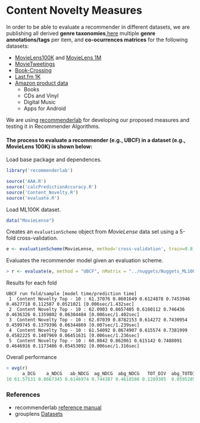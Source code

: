 # Content Novelty Measures


In order to be able to evaluate a recommender in different datasets, we are publishing all derived **genre taxonomies**,[here](https://github.com/nicolastorresr/ContentNovelty/tree/master/data) multiple **genre annotations/tags** per item, and **co-ocurrences matrices** for the following datasets:
* [MovieLens100K](https://grouplens.org/datasets/movielens/100k/) and [MovieLens 1M](https://grouplens.org/datasets/movielens/1m/)
* [MovieTweetings](https://github.com/sidooms/MovieTweetings)
* [Book-Crossing](http://www2.informatik.uni-freiburg.de/~cziegler/BX/)
* [Last.fm 1K](http://www.dtic.upf.edu/~ocelma/MusicRecommendationDataset/lastfm-1K.html)
* [Amazon product data](http://jmcauley.ucsd.edu/data/amazon/)
  * Books
  * CDs and Vinyl
  * Digital Music
  * Apps for Android

We are using [recommenderlab](https://cran.r-project.org/web/packages/recommenderlab/index.html) for developing our proposed measures and testing it in Recommender Algorithms.

#### The process to evaluate a recommender (e.g., UBCF) in a dataset (e.g., MovieLens 100K) is shown below:

Load base package and dependences.
```R
library('recommenderlab')

source('AAA.R')
source('calcPredictionAccuracy.R')
source('Content_Novelty.R')
source('evaluate.R')
```

Load ML100K dataset.
```R
data("MovieLense")
```
Creates an `evaluationScheme` object from *MovieLense* data set using a 5-fold cross-validation.
```R
e <- evaluationScheme(MovieLense, method='cross-validation', train=0.8, k=5, given=15, goodRating=4)
```
Evaluates the recommender model given an evaluation scheme. 
```R
> r <- evaluate(e, method = "UBCF", nMatrix = "../nuggets/Nuggets_ML100K.dat", type = "topNList", subtype = "Novelty", n = 10, param = list(method = "cosine", nn = 50))
```
Results for each fold

    UBCF run fold/sample [model time/prediction time]
	 1  Content Novelty Top - 10 : 61.37076 0.8601649 0.6124878 0.7453946 0.4627718 0.112587 0.0521021 [0.006sec/1.432sec] 
	 2  Content Novelty Top - 10 : 62.0903 0.8657405 0.6160112 0.746436 0.4636326 0.1359802 0.06304484 [0.006sec/1.402sec] 
	 3  Content Novelty Top - 10 : 62.07039 0.8782153 0.614272 0.7430954 0.4599745 0.1379396 0.06344869 [0.007sec/1.239sec] 
	 4  Content Novelty Top - 10 : 61.54092 0.8674907 0.615574 0.7381999 0.4582225 0.1407969 0.06451631 [0.006sec/1.236sec] 
	 5  Content Novelty Top - 10 : 60.8042 0.862061 0.615142 0.7488091 0.4646916 0.1173486 0.05453092 [0.006sec/1.316sec] 

Overall performance
```R
> avg(r)
      a_DCG    a_NDCG   ab_NDCG  ag_NDCG  abg_NDCG   TOT_DIV  abg_TOTDIV
10 61.57531 0.8667345 0.6146974 0.744387 0.4618586 0.1289305  0.05952857
```

### References
* recommenderlab [reference manual](https://cran.r-project.org/web/packages/recommenderlab/recommenderlab.pdf)
* grouplens [Datasets](https://grouplens.org/datasets/)
